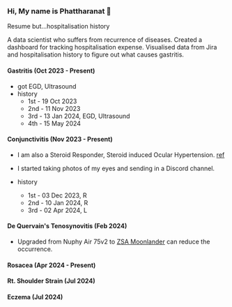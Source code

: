 ### Hi, My name is Phattharanat 👋

Resume but...hospitalisation history

A data scientist who suffers from recurrence of diseases. Created a dashboard for tracking hospitalisation expense.
Visualised data from Jira and hospitalisation history to figure out what causes gastritis.


#### Gastritis (Oct 2023 - Present)

- got EGD, Ultrasound
- history
  - 1st - 19 Oct 2023
  - 2nd - 11 Nov 2023
  - 3rd - 13 Jan 2024, EGD, Ultrasound
  - 4th - 15 May 2024

#### Conjunctivitis (Nov 2023 - Present)

- I am also a Steroid Responder, Steroid induced Ocular Hypertension. [ref](https://eyewiki.aao.org/Steroid-Induced_Glaucoma)
- I started taking photos of my eyes and sending in a Discord channel.
 
- history
  - 1st - 03 Dec 2023, R
  - 2nd - 10 Jan 2024, R
  - 3rd - 02 Apr 2024, L

#### De Quervain's Tenosynovitis (Feb 2024)

- Upgraded from Nuphy Air 75v2 to [ZSA Moonlander](https://www.zsa.io/moonlander) can reduce the occurrence.

#### Rosacea (Apr 2024 - Present)

#### Rt. Shoulder Strain (Jul 2024)

#### Eczema (Jul 2024)
